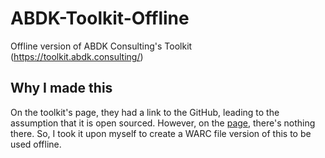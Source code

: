 # ABDK-Toolkit-Offline
Offline version of ABDK Consulting's Toolkit (https://toolkit.abdk.consulting/)

## Why I made this
On the toolkit's page, they had a link to the GitHub, leading to the assumption that it is open sourced. However, on the [page](https://github.com/abdk-consulting/abdk-toolkit), there's nothing there. So, I took it upon myself to create a WARC file version of this to be used offline.
